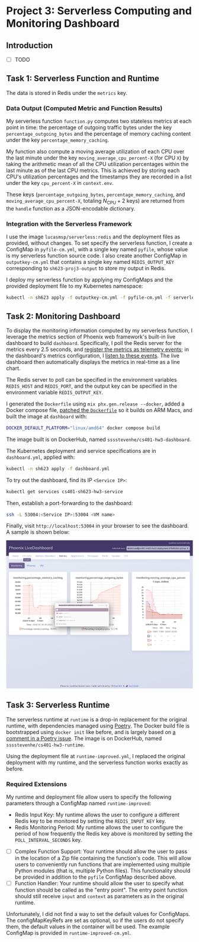 # Project 3: Serverless Computing and Monitoring Dashboard

## Introduction

- [ ] TODO

## Task 1: Serverless Function and Runtime

The data is stored in Redis under the `metrics` key.

### Data Output (Computed Metric and Function Results)

My serverless function `function.py` computes two stateless metrics at each
point in time:
the percentage of outgoing traffic bytes under the key
`percentage_outgoing_bytes` and the percentage of memory caching content under
the key `percentage_memory_caching`.

My function also compute a moving average utilization of each CPU over the last
minute under the key `moving_average_cpu_percent-X` (for CPU `X`)
by taking the arithmetic mean of all the CPU utilization percentages within the
last minute as of the last CPU metrics.
This is achieved by storing each CPU's utilization percentages and the
timestamps they are recorded in a list under the key `cpu_percent-X` in
`context.env`.

These keys (`percentage_outgoing_bytes`, `percentage_memory_caching`,
and `moving_average_cpu_percent-X`, totaling $N_{\text{CPU}} + 2$ keys)
are returned from the `handle` function as a JSON-encodable dictionary.

### Integration with the Serverless Framework

I use the image `lucasmsp/serverless:redis` and the deployment files as
provided, without changes. To set specify the serverless function,
I create a ConfigMap in `pyfile-cm.yml`, with a single key named `pyfile`,
whose value is my serverless function source code.
I also create another ConfigMap in `outputkey-cm.yml` that contains a single key
named `REDIS_OUTPUT_KEY` corresponding to `sh623-proj3-output` to store my
output in Redis.

I deploy my serverless function by applying my ConfigMaps and the provided
deployment file to my Kubernetes namespace:

```sh
kubectl -n sh623 apply -f outputkey-cm.yml -f pyfile-cm.yml -f serverless-deployment-course.yaml
```

## Task 2: Monitoring Dashboard

To display the monitoring information computed by my serverless function,
I leverage the metrics section of Phoenix web framework's built-in live
dashboard to build `dashboard`. Specifically,
I poll the Redis server for the metrics every 2.5 seconds,
and [register the metrics as telemetry
events](https://hexdocs.pm/phoenix/telemetry.html#telemetry-events);
in the dashboard's metrics configuration,
I [listen to these
events](https://medium.com/@marcdel/adding-custom-metrics-to-a-phoenix-1-5-live-dashboard-1b21a8df5cf1).
The live dashboard then automatically displays the metrics in real-time as a
line chart.

The Redis server to poll can be specified in the environment variables
`REDIS_HOST` and `REDIS_PORT`,
and the output key can be specified in the environment variable
`REDIS_OUTPUT_KEY`.

I generated the `Dockerfile` using `mix phx.gen.release --docker`,
added a Docker compose file,
[patched the
`Dockerfile`](https://elixirforum.com/t/mix-deps-get-memory-explosion-when-doing-cross-platform-docker-build/57157/3)
so it builds on ARM Macs, and built the image at `dashboard` with:

```sh
DOCKER_DEFAULT_PLATFORM="linux/amd64" docker compose build
```

The image built is on DockerHub, named `sssstevenhe/cs401-hw3-dashboard`.

The Kubernetes deployment and service specifications are in `dashboard.yml`,
applied with:

```sh
kubectl -n sh623 apply -f dashboard.yml
```

To try out the dashboard, find its IP `<Service IP>`:

```sh
kubectl get services cs401-sh623-hw3-service
```

Then, establish a port-forwarding to the dashboard:

```sh
ssh -L 53004:<Service IP>:53004 <VM name>
```

Finally, visit `http://localhost:53004` in your browser to see the dashboard.
A sample is shown below:

![Screenshot of The Deployed Dashboard Visited Locally](dashboard_screenshot.png)

## Task 3: Serverless Runtime

The serverless runtime at `runtime` is a drop-in replacement for the original
runtime, with dependencies managed using [Poetry](https://python-poetry.org/).
The Docker build file is bootstrapped using `docker init` like before,
and is largely based on [a comment in a Poetry
issue](https://github.com/orgs/python-poetry/discussions/1879#discussioncomment-7284113).
The image is on DockerHub, named `sssstevenhe/cs401-hw3-runtime`.

Using the deployment file at `runtime-improved.yml`,
I replaced the original deployment with my runtime,
and the serverless function works exactly as before.

### Required Extensions

My runtime and deployment file allow users to specify the following parameters
through a ConfigMap named `runtime-improved`:

- Redis Input Key: My runtime allows the user to configure a different Redis key
    to be monitored by setting the `REDIS_INPUT_KEY` key.
- Redis Monitoring Period:
    My runtime allows the user to configure the period of how frequently the
    Redis key above is monitored by setting the `POLL_INTERVAL_SECONDS` key.
- [ ] Complex Function Support: Your runtime should allow the user to pass in the location of a Zip file containing the function's code. This will allow users to conveniently run functions that are implemented using multiple Python modules (that is, multiple Python files). This functionality should be provided in addition to the `pyfile` ConfigMap described above.
- [ ] Function Handler: Your runtime should allow the user to specify what function should be called as the "entry point". The entry point function should still receive `input` and `context` as parameters as in the original runtime.

Unfortunately, I did not find a way to set the default values for ConfigMaps.
The configMapKeyRefs are set as optional,
so if the users do not specify them,
the default values in the container will be used.
The example ConfigMap is provided in `runtime-improved-cm.yml`.
